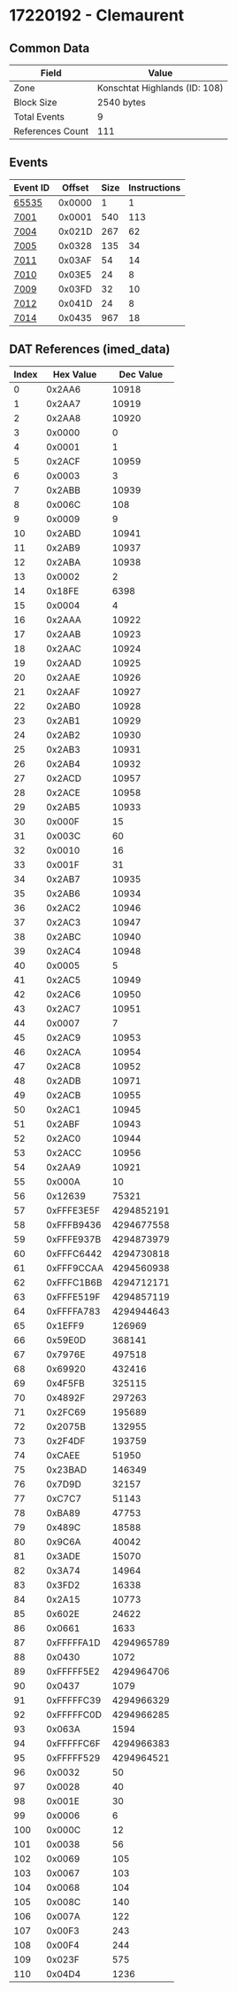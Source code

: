 # 17220192 - Clemaurent

## Common Data

| Field            | Value                         |
|------------------|-------------------------------|
| Zone             | Konschtat Highlands (ID: 108) |
| Block Size       | 2540 bytes                    |
| Total Events     | 9                             |
| References Count | 111                           |

## Events

| Event ID            | Offset   |   Size |   Instructions |
|---------------------|----------|--------|----------------|
| [65535](./65535.md) | 0x0000   |      1 |              1 |
| [7001](./7001.md)   | 0x0001   |    540 |            113 |
| [7004](./7004.md)   | 0x021D   |    267 |             62 |
| [7005](./7005.md)   | 0x0328   |    135 |             34 |
| [7011](./7011.md)   | 0x03AF   |     54 |             14 |
| [7010](./7010.md)   | 0x03E5   |     24 |              8 |
| [7009](./7009.md)   | 0x03FD   |     32 |             10 |
| [7012](./7012.md)   | 0x041D   |     24 |              8 |
| [7014](./7014.md)   | 0x0435   |    967 |             18 |

## DAT References (imed_data)

|   Index | Hex Value   |   Dec Value |
|---------|-------------|-------------|
|       0 | 0x2AA6      |       10918 |
|       1 | 0x2AA7      |       10919 |
|       2 | 0x2AA8      |       10920 |
|       3 | 0x0000      |           0 |
|       4 | 0x0001      |           1 |
|       5 | 0x2ACF      |       10959 |
|       6 | 0x0003      |           3 |
|       7 | 0x2ABB      |       10939 |
|       8 | 0x006C      |         108 |
|       9 | 0x0009      |           9 |
|      10 | 0x2ABD      |       10941 |
|      11 | 0x2AB9      |       10937 |
|      12 | 0x2ABA      |       10938 |
|      13 | 0x0002      |           2 |
|      14 | 0x18FE      |        6398 |
|      15 | 0x0004      |           4 |
|      16 | 0x2AAA      |       10922 |
|      17 | 0x2AAB      |       10923 |
|      18 | 0x2AAC      |       10924 |
|      19 | 0x2AAD      |       10925 |
|      20 | 0x2AAE      |       10926 |
|      21 | 0x2AAF      |       10927 |
|      22 | 0x2AB0      |       10928 |
|      23 | 0x2AB1      |       10929 |
|      24 | 0x2AB2      |       10930 |
|      25 | 0x2AB3      |       10931 |
|      26 | 0x2AB4      |       10932 |
|      27 | 0x2ACD      |       10957 |
|      28 | 0x2ACE      |       10958 |
|      29 | 0x2AB5      |       10933 |
|      30 | 0x000F      |          15 |
|      31 | 0x003C      |          60 |
|      32 | 0x0010      |          16 |
|      33 | 0x001F      |          31 |
|      34 | 0x2AB7      |       10935 |
|      35 | 0x2AB6      |       10934 |
|      36 | 0x2AC2      |       10946 |
|      37 | 0x2AC3      |       10947 |
|      38 | 0x2ABC      |       10940 |
|      39 | 0x2AC4      |       10948 |
|      40 | 0x0005      |           5 |
|      41 | 0x2AC5      |       10949 |
|      42 | 0x2AC6      |       10950 |
|      43 | 0x2AC7      |       10951 |
|      44 | 0x0007      |           7 |
|      45 | 0x2AC9      |       10953 |
|      46 | 0x2ACA      |       10954 |
|      47 | 0x2AC8      |       10952 |
|      48 | 0x2ADB      |       10971 |
|      49 | 0x2ACB      |       10955 |
|      50 | 0x2AC1      |       10945 |
|      51 | 0x2ABF      |       10943 |
|      52 | 0x2AC0      |       10944 |
|      53 | 0x2ACC      |       10956 |
|      54 | 0x2AA9      |       10921 |
|      55 | 0x000A      |          10 |
|      56 | 0x12639     |       75321 |
|      57 | 0xFFFE3E5F  |  4294852191 |
|      58 | 0xFFFB9436  |  4294677558 |
|      59 | 0xFFFE937B  |  4294873979 |
|      60 | 0xFFFC6442  |  4294730818 |
|      61 | 0xFFF9CCAA  |  4294560938 |
|      62 | 0xFFFC1B6B  |  4294712171 |
|      63 | 0xFFFE519F  |  4294857119 |
|      64 | 0xFFFFA783  |  4294944643 |
|      65 | 0x1EFF9     |      126969 |
|      66 | 0x59E0D     |      368141 |
|      67 | 0x7976E     |      497518 |
|      68 | 0x69920     |      432416 |
|      69 | 0x4F5FB     |      325115 |
|      70 | 0x4892F     |      297263 |
|      71 | 0x2FC69     |      195689 |
|      72 | 0x2075B     |      132955 |
|      73 | 0x2F4DF     |      193759 |
|      74 | 0xCAEE      |       51950 |
|      75 | 0x23BAD     |      146349 |
|      76 | 0x7D9D      |       32157 |
|      77 | 0xC7C7      |       51143 |
|      78 | 0xBA89      |       47753 |
|      79 | 0x489C      |       18588 |
|      80 | 0x9C6A      |       40042 |
|      81 | 0x3ADE      |       15070 |
|      82 | 0x3A74      |       14964 |
|      83 | 0x3FD2      |       16338 |
|      84 | 0x2A15      |       10773 |
|      85 | 0x602E      |       24622 |
|      86 | 0x0661      |        1633 |
|      87 | 0xFFFFFA1D  |  4294965789 |
|      88 | 0x0430      |        1072 |
|      89 | 0xFFFFF5E2  |  4294964706 |
|      90 | 0x0437      |        1079 |
|      91 | 0xFFFFFC39  |  4294966329 |
|      92 | 0xFFFFFC0D  |  4294966285 |
|      93 | 0x063A      |        1594 |
|      94 | 0xFFFFFC6F  |  4294966383 |
|      95 | 0xFFFFF529  |  4294964521 |
|      96 | 0x0032      |          50 |
|      97 | 0x0028      |          40 |
|      98 | 0x001E      |          30 |
|      99 | 0x0006      |           6 |
|     100 | 0x000C      |          12 |
|     101 | 0x0038      |          56 |
|     102 | 0x0069      |         105 |
|     103 | 0x0067      |         103 |
|     104 | 0x0068      |         104 |
|     105 | 0x008C      |         140 |
|     106 | 0x007A      |         122 |
|     107 | 0x00F3      |         243 |
|     108 | 0x00F4      |         244 |
|     109 | 0x023F      |         575 |
|     110 | 0x04D4      |        1236 |
